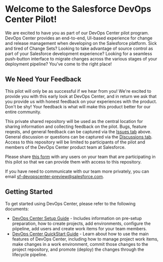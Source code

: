 # Welcome to the Salesforce DevOps Center Pilot!

We are excited to have you as part of our DevOps Center pilot program.  DevOps Center provides an end-to-end, UI-based experience for change and release management when developing on the Salesforce platform.  Sick and tired of Change Sets?  Looking to take advantage of source control as part of your Salesforce development experience?  Looking for a seamless push-button interface to migrate changes across the various stages of your deployment pipeline?  You've come to the right place!

## We Need Your Feedback

This pilot will only be as successful if we hear from you! We're excited to provide you with this early look at DevOps Center, and in return we ask that you provide us with honest feedback on your experiences with the product.  Don't be shy!  Your feedback is what will make this product better for our entire community.

This private shared repository will be used as the central location for sharing information and collecting feedback on the pilot.  Bugs, feature reqests, and general feedback can be captured via the [Issues tab](https://github.com/forcedotcom/devops-center-feedback/issues) above.  General discussion or questions can be captured via the [Discussions tab](https://github.com/forcedotcom/devops-center-feedback/discussions).  Access to this repository will be limited to participants of the pilot and members of the DevOps Center product team at Salesforce.

Please share [this form](https://docs.google.com/forms/d/10GTW-jDZRvw8tdMS12HRGKPImZ6ZA5w6uSOK3g5EUEI) with any users on your team that are participating in this pilot so that we can provide them with access to this repository.  

If you have need to communicate with our team more privately, you can email sf-devopscenter-preview@salesforce.com.  

## Getting Started

To get started using DevOps Center, please refer to the following documents:
* [DevOps Center Setup Guide](https://github.com/forcedotcom/devops-center-feedback/blob/main/SetupGuide_%20DevOpsCenter.pdf) - Includes information on pre-setup preparation, how to create projects, add environments, configure the piipeline, add users and create work items for your team members.
* [DevOps Center QuickStart Guide](https://github.com/forcedotcom/devops-center-feedback/blob/main/QuickStartGuide_%20DevOpsCenter.pdf) - Learn about how to use the main features of DevOps Center, including how to manage project work items, make changes in a work environment, commit those changes to the project repository, and promote (deploy) the changes through the lifecycle pipeline.

